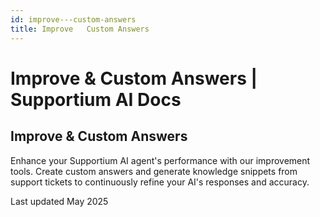 ```yaml
---
id: improve---custom-answers
title: Improve   Custom Answers
---
```


# Improve & Custom Answers | Supportium AI Docs

## Improve & Custom Answers

Enhance your Supportium AI agent's performance with our improvement tools. Create custom answers and generate knowledge snippets from support tickets to continuously refine your AI's responses and accuracy.

Last updated May 2025
